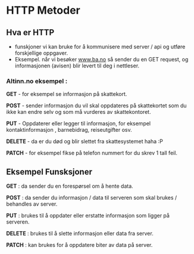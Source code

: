 # HTTP Metoder 


## Hva er HTTP

- funskjoner vi kan bruke for å kommunisere med server / api og utføre forskjellige oppgaver. 
- Eksempel. når vi besøker www.ba.no så sender du en GET request, og informasjonen (avisen) blir levert til deg i nettleser.

### Altinn.no eksempel : 

**GET** - for eksempel se informasjon på skattekort.

**POST** - sender informasjon du vil skal oppdateres på skattekortet som du ikke kan endre selv og som må vurderes av skattekontoret.

**PUT** - Oppdaterer eller legger til informasjon, for eksempel kontaktinformasjon , barnebidrag, reiseutgifter osv.

**DELETE** - da er du død og blir slettet fra skattesystemet haha :P

**PATCH** - for eksempel fikse på telefon nummert for du skrev 1 tall feil. 


## Eksempel Funsksjoner

**GET** : da sender du en forespørsel om å hente data. 

**POST** : da sender du informasjon / data til serveren som skal brukes / behandles av server. 

**PUT** : brukes til å oppdater eller erstatte informasjon som ligger på serveren.

**DELETE** : brukes til å slette informasjon eller data fra server.

**PATCH** : kan brukes for å oppdatere biter av data på server.


